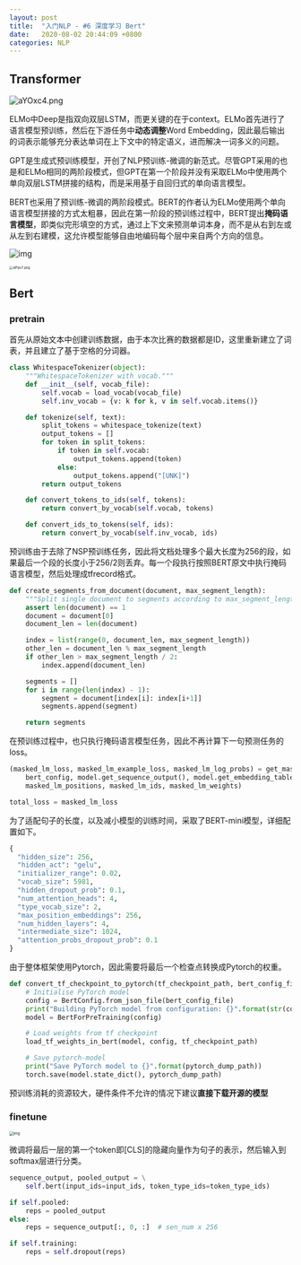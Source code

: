 ```yaml
---
layout: post
title:  "入门NLP - #6 深度学习 Bert"
date:   2020-08-02 20:44:09 +0800
categories: NLP
---
```

## Transformer

![aYOxc4.png](https://s1.ax1x.com/2020/08/02/aYOxc4.png)

ELMo中Deep是指双向双层LSTM，而更关键的在于context。ELMo首先进行了语言模型预训练，然后在下游任务中**动态调整**Word Embedding，因此最后输出的词表示能够充分表达单词在上下文中的特定语义，进而解决一词多义的问题。

GPT是生成式预训练模型，开创了NLP预训练-微调的新范式。尽管GPT采用的也是和ELMo相同的两阶段模式，但GPT在第一个阶段并没有采取ELMo中使用两个单向双层LSTM拼接的结构，而是采用基于自回归式的单向语言模型。

BERT也采用了预训练-微调的两阶段模式。BERT的作者认为ELMo使用两个单向语言模型拼接的方式太粗暴，因此在第一阶段的预训练过程中，BERT提出**掩码语言模型**，即类似完形填空的方式，通过上下文来预测单词本身，而不是从右到左或从左到右建模，这允许模型能够自由地编码每个层中来自两个方向的信息。

![img](https://camo.githubusercontent.com/1fa48883f724ed604556d3bb9d241511012d1972/68747470733a2f2f696d672d626c6f672e6373646e696d672e636e2f32303230303731343231313334383435362e706e67)

<img src="https://s1.ax1x.com/2020/08/02/atPpuT.png" alt="atPpuT.png" style="zoom:40%;" />



## Bert

### pretrain

首先从原始文本中创建训练数据，由于本次比赛的数据都是ID，这里重新建立了词表，并且建立了基于空格的分词器。

```python
class WhitespaceTokenizer(object):
    """WhitespaceTokenizer with vocab."""
    def __init__(self, vocab_file):
        self.vocab = load_vocab(vocab_file)
        self.inv_vocab = {v: k for k, v in self.vocab.items()}

    def tokenize(self, text):
        split_tokens = whitespace_tokenize(text)
        output_tokens = []
        for token in split_tokens:
            if token in self.vocab:
                output_tokens.append(token)
            else:
                output_tokens.append("[UNK]")
        return output_tokens

    def convert_tokens_to_ids(self, tokens):
        return convert_by_vocab(self.vocab, tokens)

    def convert_ids_to_tokens(self, ids):
        return convert_by_vocab(self.inv_vocab, ids)
```

预训练由于去除了NSP预训练任务，因此将文档处理多个最大长度为256的段，如果最后一个段的长度小于256/2则丢弃。每一个段执行按照BERT原文中执行掩码语言模型，然后处理成tfrecord格式。

```python
def create_segments_from_document(document, max_segment_length):
    """Split single document to segments according to max_segment_length."""
    assert len(document) == 1
    document = document[0]
    document_len = len(document)

    index = list(range(0, document_len, max_segment_length))
    other_len = document_len % max_segment_length
    if other_len > max_segment_length / 2:
        index.append(document_len)

    segments = []
    for i in range(len(index) - 1):
        segment = document[index[i]: index[i+1]]
        segments.append(segment)

    return segments
```

在预训练过程中，也只执行掩码语言模型任务，因此不再计算下一句预测任务的loss。

```python
(masked_lm_loss, masked_lm_example_loss, masked_lm_log_probs) = get_masked_lm_output(
    bert_config, model.get_sequence_output(), model.get_embedding_table(),
    masked_lm_positions, masked_lm_ids, masked_lm_weights)

total_loss = masked_lm_loss
```

为了适配句子的长度，以及减小模型的训练时间，采取了BERT-mini模型，详细配置如下。

```python
{
  "hidden_size": 256,
  "hidden_act": "gelu",
  "initializer_range": 0.02,
  "vocab_size": 5981,
  "hidden_dropout_prob": 0.1,
  "num_attention_heads": 4,
  "type_vocab_size": 2,
  "max_position_embeddings": 256,
  "num_hidden_layers": 4,
  "intermediate_size": 1024,
  "attention_probs_dropout_prob": 0.1
}
```

由于整体框架使用Pytorch，因此需要将最后一个检查点转换成Pytorch的权重。

```python
def convert_tf_checkpoint_to_pytorch(tf_checkpoint_path, bert_config_file, pytorch_dump_path):
    # Initialise PyTorch model
    config = BertConfig.from_json_file(bert_config_file)
    print("Building PyTorch model from configuration: {}".format(str(config)))
    model = BertForPreTraining(config)

    # Load weights from tf checkpoint
    load_tf_weights_in_bert(model, config, tf_checkpoint_path)

    # Save pytorch-model
    print("Save PyTorch model to {}".format(pytorch_dump_path))
    torch.save(model.state_dict(), pytorch_dump_path)
```

预训练消耗的资源较大，硬件条件不允许的情况下建议**直接下载开源的模型**



### finetune

<img src="https://camo.githubusercontent.com/6ee5331933f1637d5835522efb64f4951f6213ec/68747470733a2f2f696d672d626c6f672e6373646e696d672e636e2f32303230303731343231313532363332362e706e67" alt="img" style="zoom:47%;" />

微调将最后一层的第一个token即[CLS]的隐藏向量作为句子的表示，然后输入到softmax层进行分类。

```python
sequence_output, pooled_output = \
    self.bert(input_ids=input_ids, token_type_ids=token_type_ids)

if self.pooled:
    reps = pooled_output
else:
    reps = sequence_output[:, 0, :]  # sen_num x 256

if self.training:
    reps = self.dropout(reps)
```





















